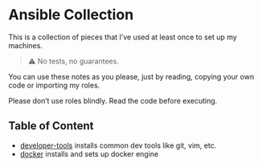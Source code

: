 # Ansible Collection

This is a collection of pieces that I’ve used at least once to set up my machines.

> :warning: No tests, no guarantees.

You can use these notes as you please, just by reading, copying your own code or importing my roles.

Please don’t use roles blindly. Read the code before executing.

## Table of Content

- [developer-tools](./roles/developer-tools/) installs common dev tools like git, vim, etc.
- [docker](./roles/docker/) installs and sets up docker engine